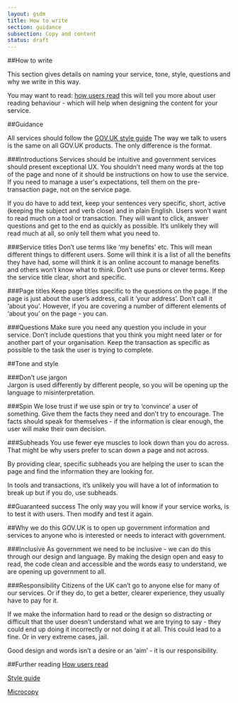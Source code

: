 ```yaml
---
layout: gsdm
title: How to write
section: guidance
subsection: Copy and content
status: draft
---
```

    
##How to write

This section gives details on naming your service, tone, style, questions and why we write in this way.

You may want to read: [how users read](http://gsdm.herokuapp.com/guides-and-toolkits/copy-and-content/readingages.html) this will tell you more about user reading behaviour - which will help when designing the content for your service.

##Guidance

All services should follow the [GOV.UK style guide](http://gsdm.herokuapp.com/guides-and-toolkits/copy-and-content/styleguide.html)
The way we talk to users is the same on all GOV.UK products. The only difference is the format.

###Introductions
Services should be intuitive and government services should present exceptional UX. You shouldn’t need many words at the top of the page and none of it should be instructions on how to use the service. If you need to manage a user's expectations, tell them on the pre-transaction page, not on the service page.

If you do have to add text, keep your sentences very specific, short, active (keeping the subject and verb close) and in plain English. Users won’t want to read much on a tool or transaction. They will want to click, answer questions and get to the end as quickly as possible. It’s unlikely they will read much at all, so only tell them what you need to.

###Service titles
Don’t use terms like ‘my benefits’ etc. This will mean different things to different users. Some will think it is a list of all the benefits they have had, some will think it is an online account to manage benefits and others won’t know what to think. Don’t use puns or clever terms. Keep the service title clear, short and specific.

###Page titles
Keep page titles specific to the questions on the page. If the page is just about the user’s address, call it ‘your address’. Don’t call it ‘about you’. However, if you are covering a number of different elements of ‘about you’ on the page - you can. 

###Questions
Make sure you need any question you include in your service. Don’t include questions that you think you might need later or for another part of your organisation. Keep the transaction as specific as possible to the task the user is trying to complete.

##Tone and style

###Don’t use jargon  
Jargon is used differently by different people, so you will be opening up the language to misinterpretation.

###Spin
We lose trust if we use spin or try to ‘convince’ a user of something. Give them the facts they need and don’t try to encourage. The facts should speak for themselves - if the information is clear enough, the user will make their own decision.

###Subheads
You use fewer eye muscles to look down than you do across. That might be why users prefer to scan down a page and not across.

By providing clear, specific subheads you are helping the user to scan the page and find the information they are looking for.

In tools and transactions, it’s unlikely you will have a lot of information to break up but if you do, use subheads.

##Guaranteed success
The only way you will know if your service works, is to test it with users. Then modify and test it again.


##Why we do this
GOV.UK is to open up government information and services to anyone who is interested or needs to interact with government.

###Inclusive
As government we need to be inclusive - we can do this through our design and language. By making the design open and easy to read, the code clean and accessible and the words easy to understand, we are opening up government to all.

###Responsibility
Citizens of the UK can’t go to anyone else for many of our services. Or if they do, to get a better, clearer experience, they usually have to pay for it.

If we make the information hard to read or the design so distracting or difficult that the user doesn’t understand what we are trying to say - they could end up doing it incorrectly or not doing it at all. This could lead to a fine. Or in very extreme cases, jail.

Good design and words isn’t a desire or an ‘aim’ - it is our responsibility.

##Further reading
[How users read](http://gsdm.herokuapp.com/guides-and-toolkits/copy-and-content/readingages.html)

[Style guide](http://gsdm.herokuapp.com/guides-and-toolkits/copy-and-content/styleguide.html)

[Microcopy](http://gsdm.herokuapp.com/guides-and-toolkits/copy-and-content/styleguide.html)



